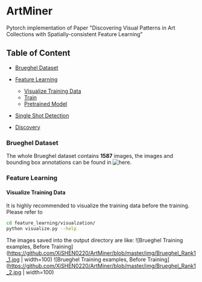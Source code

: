 # ArtMiner
Pytorch implementation of Paper "Discovering Visual Patterns in Art Collections with Spatially-consistent Feature Learning"

## Table of Content
* [Brueghel Dataset](#brueghel-dataset)
* [Feature Learning](#feature-learning)
	* [Visualize Training Data](visualize-training-data)
	* [Train](visualize-training-data)
	* [Pretrained Model](pretrained-model)

* [Single Shot Detection](#single-shot-detection)
* [Discovery](#discovery)

### Brueghel Dataset
The whole Brueghel dataset contains **1587** images, the images and bounding box annotations can be found in ![here](www).

### Feature Learning
#### Visualize Training Data
It is highly recommended to visualize the training data before the training. 
Please refer to 
``` Bash
cd feature_learning/visualzation/
python visualize.py --help
```
The images saved into the output directory are like:
![Brueghel Training examples, Before Training](https://github.com/XiSHEN0220/ArtMiner/blob/master/img/Brueghel_Rank1_1.jpg | width=100) ![Brueghel Training examples, Before Training](https://github.com/XiSHEN0220/ArtMiner/blob/master/img/Brueghel_Rank1_2.jpg | width=100)


